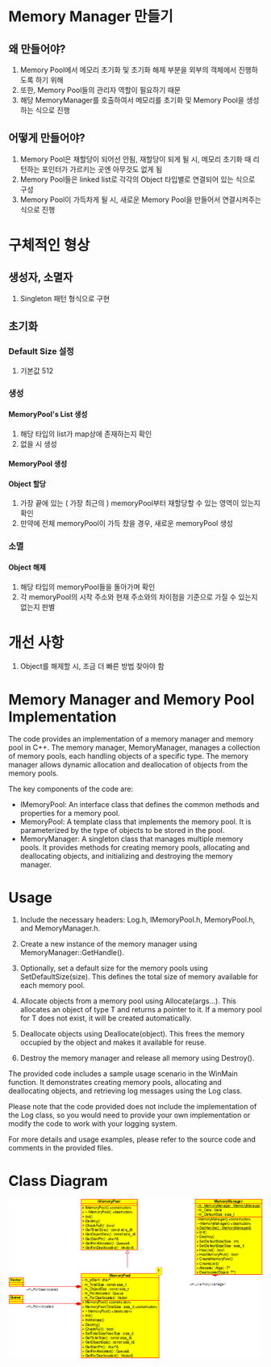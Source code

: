 # Memory Manager 만들기

## 왜 만들어야?
1. Memory Pool에서 메모리 초기화 및 초기화 해제 부분을 외부의 객체에서 진행하도록 하기 위해
2. 또한, Memory Pool들의 관리자 역할이 필요하기 때문
3. 해당 MemoryManager를 호출하여서 메모리를 초기화 및 Memory Pool을 생성하는 식으로 진행

## 어떻게 만들어야?
1. Memory Pool은 재할당이 되어선 안됨, 재할당이 되게 될 시, 메모리 초기화 때 리턴하는 포인터가 가르키는 곳엔 아무것도 없게 됨
2. Memory Pool들은 linked list로 각각의 Object 타입별로 연결되어 있는 식으로 구성
3. Memory Pool이 가득차게 될 시, 새로운 Memory Pool을 만들어서 연결시켜주는 식으로 진행

# 구체적인 형상
## 생성자, 소멸자
1. Singleton 패턴 형식으로 구현

## 초기화
### Default Size 설정
1. 기본값 512

### 생성
#### MemoryPool's List 생성
1. 해당 타입의 list가 map상에 존재하는지 확인
2. 없을 시 생성

#### MemoryPool 생성

#### Object 할당
1. 가장 끝에 있는 ( 가장 최근의 ) memoryPool부터 재할당할 수 있는 영역이 있는지 확인
2. 만약에 전체 memoryPool이 가득 찼을 경우, 새로운 memoryPool 생성

### 소멸
#### Object 해제
1. 해당 타입의 memoryPool들을 돌아가며 확인
2. 각 memoryPool의 시작 주소와 현재 주소와의 차이점을 기준으로 가질 수 있는지 없는지 판별

# 개선 사항
1. Object를 해제할 시, 조금 더 빠른 방법 찾아야 함

# Memory Manager and Memory Pool Implementation

The code provides an implementation of a memory manager and memory pool in C++. The memory manager, MemoryManager, manages a collection of memory pools, each handling objects of a specific type. The memory manager allows dynamic allocation and deallocation of objects from the memory pools.

The key components of the code are:

- IMemoryPool: An interface class that defines the common methods and properties for a memory pool.
- MemoryPool: A template class that implements the memory pool. It is parameterized by the type of objects to be stored in the pool.
- MemoryManager: A singleton class that manages multiple memory pools. It provides methods for creating memory pools, allocating and deallocating objects, and initializing and destroying the memory manager.

# Usage
1. Include the necessary headers: Log.h, IMemoryPool.h, MemoryPool.h, and MemoryManager.h.

2. Create a new instance of the memory manager using MemoryManager::GetHandle().

3. Optionally, set a default size for the memory pools using SetDefaultSize(size). This defines the total size of memory available for each memory pool.

4. Allocate objects from a memory pool using Allocate<T>(args...). This allocates an object of type T and returns a pointer to it. If a memory pool for T does not exist, it will be created automatically.

5. Deallocate objects using Deallocate<T>(object). This frees the memory occupied by the object and makes it available for reuse.

6. Destroy the memory manager and release all memory using Destroy().

The provided code includes a sample usage scenario in the WinMain function. It demonstrates creating memory pools, allocating and deallocating objects, and retrieving log messages using the Log class.

Please note that the code provided does not include the implementation of the Log class, so you would need to provide your own implementation or modify the code to work with your logging system.

For more details and usage examples, please refer to the source code and comments in the provided files.

# Class Diagram
<img src ="./class diagram.png">